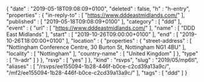 {
  "date" : "2019-05-18T09:08:09+0100",
  "deleted" : false,
  "h" : "h-entry",
  "properties" : {
    "in-reply-to" : [ "https://www.dddeastmidlands.com/" ],
    "published" : [ "2019-05-18T09:08:09+0100" ],
    "category" : [ "ddd" ],
    "event" : {
      "url" : [ "https://www.dddeastmidlands.com/" ],
      "name" : [ "DDD East Midlands" ],
      "start" : [ "2019-10-26T09:00:00+0100" ],
      "end" : [ "2019-10-26T18:00:00+0100" ],
      "location" : {
        "properties" : {
          "street-address" : [ "Nottingham Conference Centre, 30 Burton St, Nottingham NG1 4BU" ],
          "locality" : [ "Nottingham" ],
          "country-name" : [ "United Kingdom" ]
        },
        "type" : [ "h-adr" ]
      }
    },
    "rsvp" : [ "yes" ]
  },
  "kind" : "rsvps",
  "slug" : "2019/05/mp6tl",
  "aliases" : [ "/rsvps/ee155094-1b28-446f-b0ce-c2cd39a13a9c/", "/mf2/ee155094-1b28-446f-b0ce-c2cd39a13a9c/" ],
  "tags" : [ "ddd" ]
}
